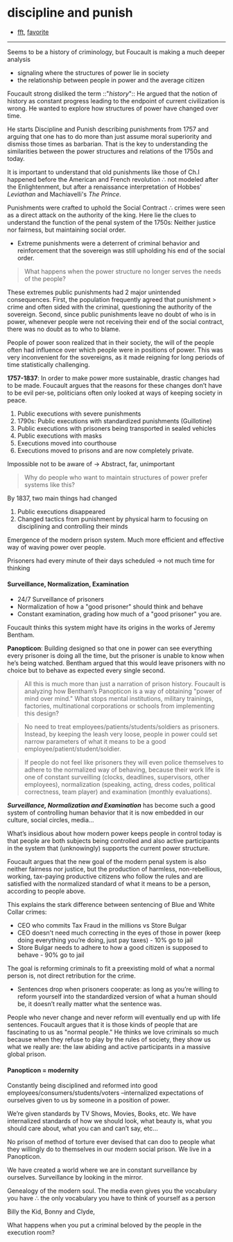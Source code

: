 # discipline and punish

- [fft](craftdocs://open?blockId=32FD59D9-6CA7-4FE3-B0F5-BCDA51E4DCEF&spaceId=c17b1dd1-920a-bc27-ee46-bec46f6315a3), [favorite](craftdocs://open?blockId=F578A7C9-4647-427E-B7BE-E3E43F38C3F2&spaceId=c17b1dd1-920a-bc27-ee46-bec46f6315a3)
---


Seems to be a history of criminology, but Foucault is making a much deeper analysis
- signaling where the structures of power lie in society
- the relationship between people in power and the average citizen

Foucault strong disliked the term ::"*history*":: He argued that the notion of history as constant progress leading to the endpoint of current civilization is wrong. He wanted to explore how structures of power have changed over time.

He starts Discipline and Punish describing punishments from 1757 and arguing that one has to do more than just assume moral superiority and dismiss those times as barbarian. That is the key to understanding the similarities between the power structures and relations of the 1750s and today.

It is important to understand that old punishments like those of Ch.I happened before the American and French revolution ∴ not modeled after the Enlightenment, but after a renaissance interpretation of Hobbes’ *Leviathan* and Machiavelli's *The Prince*.

Punishments were crafted to uphold the Social Contract ∴ crimes were seen as a direct attack on the authority of the king. Here lie the clues to understand the function of the penal system of the 1750s: Neither justice nor fairness, but maintaining social order.

- Extreme punishments were a deterrent of criminal behavior and reinforcement that the sovereign was still upholding his end of the social order.

> What happens when the power structure no longer serves the needs of the people?

These extremes public punishments had 2 major unintended consequences. First, the population frequently agreed that punishment > crime and often sided with the criminal, questioning the authority of the sovereign. Second, since public punishments leave no doubt of who is in power, whenever people were not receiving their end of the social contract, there was no doubt as to who to blame.

People of power soon realized that in their society, the will of the people often had influence over which people were in positions of power. This was very inconvenient for the sovereigns, as it made reigning for long periods of time statistically challenging.

**1757-1837**: In order to make power more sustainable, drastic changes had to be made. Foucault argues that the reasons for these changes don’t have to be evil per-se, politicians often only looked at ways of keeping society in peace.

1. Public executions with severe punishments
2. 1790s: Public executions with standardized punishments (Guillotine)
3. Public executions with prisoners being transported in sealed vehicles
4. Public executions with masks
5. Executions moved into courthouse
6. Executions moved to prisons and are now completely private.

Impossible not to be aware of → Abstract, far, unimportant

> Why do people who want to maintain structures of power prefer systems like this?

By 1837, two main things had changed

1. Public executions disappeared
2. Changed tactics from punishment by physical harm to focusing on disciplining and controlling their minds

Emergence of the modern prison system. Much more efficient and effective way of waving power over people.

Prisoners had every minute of their days scheduled → not much time for thinking

#### Surveillance, Normalization, Examination

- 24/7 Surveillance of prisoners
- Normalization of how a "good prisoner" should think and behave
- Constant examination, grading how much of a "good prisoner" you are.

Foucault thinks this system might have its origins in the works of Jeremy Bentham.

**Panopticon**: Building designed so that one in power can see everything every prisoner is doing all the time, but the prisoner is unable to know when he’s being watched. Bentham argued that this would leave prisoners with no choice but to behave as expected every single second.

> All this is much more than just a narration of prison history. Foucault is analyzing how Bentham’s Panopticon is a way of obtaining "power of mind over mind." What stops mental institutions, military trainings, factories, multinational corporations or schools from implementing this design?

> No need to treat employees/patients/students/soldiers as prisoners. Instead, by keeping the leash very loose, people in power could set narrow parameters of what it means to be a good employee/patient/student/soldier.

> If people do not feel like prisoners they will even police themselves to adhere to the normalized way of behaving, because their work life is one of constant surveilling (clocks, deadlines, supervisors, other employees), normalization (speaking, acting, dress codes, political correctness, team player) and examination (monthly evaluations).

***Surveillance, Normalization and Examination*** has become such a good system of controlling human behavior that it is now embedded in our culture, social circles, media…

What’s insidious about how modern power keeps people in control today is that people are both subjects being controlled and also active participants in the system that (unknowingly) supports the current power structure.

Foucault argues that the new goal of the modern penal system is also neither fairness nor justice, but the production of harmless, non-rebellious, working, tax-paying productive citizens who follow the rules and are satisfied with the normalized standard of what it means to be a person, according to people above.

This explains the stark difference between sentencing of Blue and White Collar crimes:

- CEO who commits Tax Fraud in the millions vs Store Bulgar
- CEO doesn't need much correcting in the eyes of those in power (keep doing everything you’re doing, just pay taxes) - 10% go to jail
- Store Bulgar needs to adhere to how a good citizen is supposed to behave - 90% go to jail

The goal is reforming criminals to fit a preexisting mold of what a normal person is, not direct retribution for the crime.

- Sentences drop when prisoners cooperate: as long as you’re willing to reform yourself into the standardized version of what a human should be, it doesn’t really matter what the sentence was.

People who never change and never reform will eventually end up with life sentences. Foucault argues that it is those kinds of people that are fascinating to us as "normal people." He thinks we love criminals so much because when they refuse to play by the rules of society, they show us what we really are: the law abiding and active participants in a massive global prison.

#### Panopticon = modernity

Constantly being disciplined and reformed into good employees/consumers/students/voters –internalized expectations of ourselves given to us by someone in a position of power.

We’re given standards by TV Shows, Movies, Books, etc. We have internalized standards of how we should look, what beauty is, what you should care about, what you can and can’t say, etc…

No prison of method of torture ever devised that can doo to people what they willingly do to themselves in our modern social prison. We live in a Panopticon.

We have created a world where we are in constant surveillance by ourselves. Surveillance by looking in the mirror.

Genealogy of the modern soul. The media even gives you the vocabulary you have ∴ the only vocabulary you have to think of yourself as a person

Billy the Kid, Bonny and Clyde,

What happens when you put a criminal beloved by the people in the execution room?

